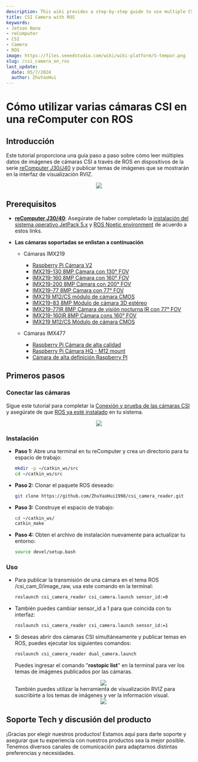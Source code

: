 ```yaml
---
description: This wiki provides a step-by-step guide to use multiple CSI cameras on reComputer by ROS.
title: CSI Camera with ROS
keywords:
- Jetson Nano
- reComputer
- CSI
- Camera
- ROS
image: https://files.seeedstudio.com/wiki/wiki-platform/S-tempor.png
slug: /csi_camera_on_ros
last_update:
  date: 05/7/2024
  author: ZhuYaoHui
---
```

# Cómo utilizar varias cámaras CSI en una reComputer con ROS

## Introducción
Este tutorial proporciona una guía paso a paso sobre cómo leer múltiples datos de imágenes de cámaras CSI a través de ROS en dispositivos de la serie [reComputer J30/J40](https://www.seeedstudio.com/reComputer-J4012-p-5586.html) y publicar temas de imágenes que se mostrarán en la interfaz de visualización RVIZ.

<div align="center">
    <img width={700} 
     src="https://files.seeedstudio.com/wiki/reComputer-Jetson/A608/recomputerj4012.jpg" />
</div>

## Prerequisitos
- __[reComputer J30/40](https://www.seeedstudio.com/reComputer-J4012-p-5586.html)__:  Asegúrate de haber completado la [instalación del sistema operativo JetPack 5.x](/reComputer_J4012_Flash_Jetpack) y [ROS Noetic environment](/installing_ros1) de acuerdo a estos links.

- __Las cámaras soportadas se enlistan a continuación__

  - Cámaras IMX219

    - [Raspberry Pi Cámara V2](https://www.seeedstudio.com/Raspberry-Pi-Camera-Module-V2.html)
    - [IMX219-130 8MP Cámara con 130° FOV](https://www.seeedstudio.com/IMX219-130-Camera-130-FOV-Applicable-for-Jetson-Nano-p-4606.html)
    - [IMX219-160 8MP Cámara con 160° FOV](https://www.seeedstudio.com/IMX219-160-Camera-160-FOV-Applicable-for-Jetson-Nano-p-4603.html)
    - [IMX219-200 8MP Cámara con 200° FOV](https://www.seeedstudio.com/IMX219-200-Camera-200-FOV-Applicable-for-Jetson-Nano-p-4609.html)
    - [IMX219-77 8MP Cámara con 77° FOV](https://www.seeedstudio.com/IMX219-77-Camera-77-FOV-Applicable-for-Jetson-Nano-p-4608.html)
    - [IMX219 M12/CS módulo de cámara CMOS](https://www.seeedstudio.com/IMX-219-CMOS-camera-module-M12-and-CS-camera-available-p-5372.html)
    - [IMX219-83 8MP Módulo de cámara 3D estéreo](https://www.seeedstudio.com/IMX219-83-Stereo-Camera-8MP-Binocular-Camera-Module-Depth-Vision-Applicable-for-Jetson-Nano-p-4610.html)
    - [IMX219-77IR 8MP Cámara de visión nocturna IR con 77° FOV](https://www.seeedstudio.com/IMX219-77IR-Camera-77-FOV-Infrared-Applicable-for-Jetson-Nano-p-4607.html)
    - [IMX219-160IR 8MP Cámara cons 160° FOV](https://www.seeedstudio.com/IMX219-160IR-Camera160-FOV-Infrared-Applicable-for-Jetson-Nano-p-4602.html)
    - [IMX219 M12/CS Módulo de cámara CMOS](https://www.seeedstudio.com/IMX-219-CMOS-camera-module-M12-and-CS-camera-available-p-5372.html)

  - Cámaras IMX477

    - [Raspberry Pi Cámara de alta calidad](https://www.seeedstudio.com/Raspberry-Pi-High-Quality-Cam-p-4463.html)
    - [Raspberry Pi Cámara HQ  - M12 mount](https://www.seeedstudio.com/Raspberry-Pi-HQ-Camera-M12-mount-p-5578.html)
    - [Cámara de alta definición Raspberry PI](https://www.seeedstudio.com/High-Quality-Camera-For-Raspberry-Pi-Compute-Module-Jetson-Nano-p-4729.html)


## Primeros pasos
### Conectar las cámaras
Sigue este tutorial para completar la [Conexión y prueba de las cámaras CSI](/J401_carrierboard_Hardware_Interfaces_Usage) y asegúrate de que [ROS ya esté instalado](/installing_ros1) en tu sistema.

<div align="center">
      <img width={700} 
      src="https://files.seeedstudio.com/wiki/robotics/hardware/csi_camera/fig0.jpg" />
  </div>

### Instalación
- **Paso 1:** Abre una terminal en tu reComputer y crea un directorio para tu espacio de trabajo:
  ```bash
  mkdir -p ~/catkin_ws/src
  cd ~/catkin_ws/src
  ```
- **Paso 2:** Clonar el paquete ROS deseado:
  ```bash
  git clone https://github.com/ZhuYaoHui1998/csi_camera_reader.git
  ```

- **Paso 3:** Construye el espacio de trabajo:
  ```bash
  cd ~/catkin_ws/
  catkin_make
  ```

- **Paso 4:** Obten el archivo de instalación nuevamente para actualizar tu entorno:
  ```bash
  source devel/setup.bash
  ```

### Uso
- Para publicar la transmisión de una cámara en el tema ROS /csi_cam_0/image_raw, usa este comando en la terminal:
  ```bash
  roslaunch csi_camera_reader csi_camera.launch sensor_id:=0
  ```

- También puedes cambiar sensor_id a 1 para que coincida con tu interfaz:
  ```bash
  roslaunch csi_camera_reader csi_camera.launch sensor_id:=1
  ```

- Si deseas abrir dos cámaras CSI simultáneamente y publicar temas en ROS, puedes ejecutar los siguientes comandos:

  ```bash
  roslaunch csi_camera_reader dual_camera.launch
  ```
  Puedes ingresar el comando "**rostopic list**" en la terminal para ver los temas de imágenes publicados por las cámaras.
  <div align="center">
      <img width={700} 
      src="https://files.seeedstudio.com/wiki/robotics/hardware/csi_camera/fig1.png" />
  </div>
    También puedes utilizar la herramienta de visualización RVIZ para suscribirte a los temas de imágenes y ver la información visual.
      <div align="center">
      <img width={700} 
      src="https://files.seeedstudio.com/wiki/robotics/hardware/csi_camera/fig2.png" />
  </div>
  
## Soporte Tech y discusión del producto

¡Gracias por elegir nuestros productos! Estamos aquí para darte soporte y asegurar que tu experiencia con nuestros productos sea la mejor posible. Tenemos diversos canales de comunicación para adaptarnos distintas preferencias y necesidades.

<div class="button_tech_support_container">
<a href="https://forum.seeedstudio.com/" class="button_forum"></a> 
<a href="https://www.seeedstudio.com/contacts" class="button_email"></a>
</div>

<div class="button_tech_support_container">
<a href="https://discord.gg/eWkprNDMU7" class="button_discord"></a> 
<a href="https://github.com/Seeed-Studio/wiki-documents/discussions/69" class="button_discussion"></a>
</div>
